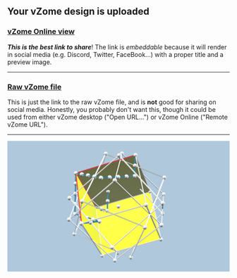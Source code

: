 ## Your vZome design is uploaded

### [vZome Online view][embed]

***This is the best link to share***!  The link is *embeddable* because it will render in social media (e.g. Discord, Twitter, FaceBook...) with a proper title and a preview image.

---

### [Raw vZome file][raw]

This is just the link to the raw vZome file, and is **not** good for
sharing on social media.
Honestly, you probably don't want this, though it could be used from either
vZome desktop ("Open URL...") or vZome Online ("Remote vZome URL").

---

![Image](<4-cubes-compound-explained.png>)


[embed]: <https://vzome.com/app/embed.py?url=https://raw.githubusercontent.com/vorth/vzome-sharing/main/2021/10/28/10-37-43-4-cubes-compound-explained/4-cubes-compound-explained.vZome>
[raw]: <https://raw.githubusercontent.com/vorth/vzome-sharing/main/2021/10/28/10-37-43-4-cubes-compound-explained/4-cubes-compound-explained.vZome>
